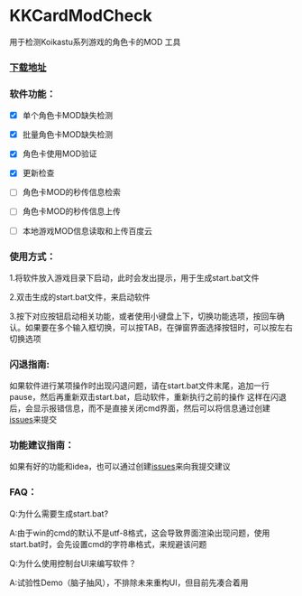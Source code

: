 # KKCardModCheck

用于检测Koikastu系列游戏的角色卡的MOD 工具

### [下载地址](https://github.com/GenesisAN/KKCardModCheck/releases)

### 软件功能：

- [x] 单个角色卡MOD缺失检测
- [x] 批量角色卡MOD缺失检测

- [x] 角色卡使用MOD验证
- [x] 更新检查

- [ ] 角色卡MOD的秒传信息检索

- [ ] 角色卡MOD的秒传信息上传

- [ ] 本地游戏MOD信息读取和上传百度云

  

### 使用方式：

1.将软件放入游戏目录下启动，此时会发出提示，用于生成start.bat文件

2.双击生成的start.bat文件，来启动软件

3.按下对应按钮启动相关功能，或者使用小键盘上下，切换功能选项，按回车确认。如果要在多个输入框切换，可以按TAB，在弹窗界面选择按钮时，可以按左右切换选项

### 闪退指南:
如果软件进行某项操作时出现闪退问题，请在start.bat文件末尾，追加一行pause，然后再重新双击start.bat，启动软件，重新执行之前的操作
这样在闪退后，会显示报错信息，而不是直接关闭cmd界面，然后可以将信息通过创建[issues](https://github.com/GenesisAN/KKCardModCheck/issues/new)来提交

### 功能建议指南：
如果有好的功能和idea，也可以通过创建[issues](https://github.com/GenesisAN/KKCardModCheck/issues/new)来向我提交建议

### FAQ：

Q:为什么需要生成start.bat?

A:由于win的cmd的默认不是utf-8格式，这会导致界面渲染出现问题，使用start.bat时，会先设置cmd的字符串格式，来规避该问题



Q:为什么使用控制台UI来编写软件？

A:试验性Demo（脑子抽风），不排除未来重构UI，但目前先凑合着用



